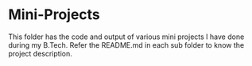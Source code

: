 # Mini-Projects
This folder has the code and output of various mini projects I have done during my B.Tech. Refer the README.md in each sub folder to know the project description.
